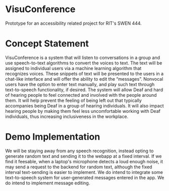 # VisuConference
Prototype for an accessibility related project for RIT's SWEN 444.

# Concept Statement

VisuConference is a system that will listen to conversations in a group and use speech-to-text algorithms to convert the voices to text.
The text will be assigned to individual users via a machine learning algorithm that recognizes voices.
These snippets of text will be presented to the users in a chat-like interface and will offer the ability to edit the “messages”.
Nonvocal users have the option to enter text manually, and play such text through text-to-speech functionality, if desired.
The system will allow Deaf and hard of hearing people to feel connected and involved with the people around them.
It will help prevent the feeling of being left out that typically accompanies being Deaf in a group of hearing individuals.
It will also impact hearing people by making them feel less uncomfortable working with Deaf individuals, thus increasing inclusiveness in the workplace.

# Demo Implementation

We will be staying away from any speech recognition, instead opting to generate random text and sending it to the webapp at a fixed interval.
If we find it feesable, when a laptop's microphone detects a loud enough noise, it may send a request to the backend for random text, although the fixed interval text-sending is easier to implement.
We do intend to integrate some text-to-speech system for user-generated messages entered in the app.
We do intend to implement message editing.

